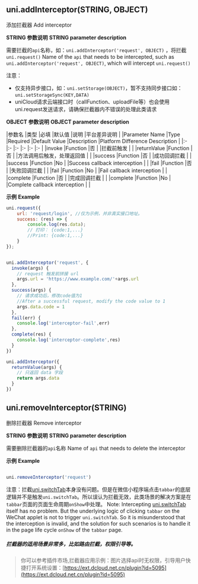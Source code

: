 ## uni.addInterceptor(STRING, OBJECT)
添加拦截器
Add interceptor


<!-- UNIAPPAPIJSON.addInterceptor.compatibility -->

**STRING 参数说明**
**STRING parameter description**

需要拦截的`api`名称，如：`uni.addInterceptor('request', OBJECT)` ，将拦截 `uni.request()`
Name of the `api` that needs to be intercepted, such as `uni.addInterceptor('request', OBJECT)`, which will intercept `uni.request()`

注意：

- 仅支持异步接口，如：`uni.setStorage(OBJECT)`，暂不支持同步接口如：`uni.setStorageSync(KEY,DATA)`
- uniCloud请求云端接口时（callFunction、uploadFile等）也会使用uni.request发送请求，请确保拦截器内不错误的处理此类请求

**OBJECT 参数说明**
**OBJECT parameter description**

|参数名		|类型		|必填	|默认值	|说明		|平台差异说明	|
|Parameter Name |Type |Required |Default Value |Description |Platform Difference Description |
|:-			|:-			|:-		|:-		|:-			|:-			|
|invoke		|Function	|否		|		|拦截前触发	|			|
|returnValue		|Function	|否		|		|方法调用后触发，处理返回值	|			|
|success	|Function	|否		|		|成功回调拦截	|			|
|success |Function |No | |Success callback interception | |
|fail		|Function	|否		|		|失败回调拦截	|			|
|fail |Function |No | |Fail callback interception | |
|complete	|Function	|否		|		|完成回调拦截	|			|
|complete |Function |No | |Complete callback interception | |


**示例**
**Example**

```javascript
uni.request({
    url: 'request/login', //仅为示例，并非真实接口地址。
    success: (res) => {
        console.log(res.data);
        // 打印： {code:1,...}
        //Print: {code:1,...}
    }
});


uni.addInterceptor('request', {
  invoke(args) {
    // request 触发前拼接 url
    args.url = 'https://www.example.com/'+args.url
  },
  success(args) {
    // 请求成功后，修改code值为1
    //After a successful request, modify the code value to 1
    args.data.code = 1
  },
  fail(err) {
    console.log('interceptor-fail',err)
  },
  complete(res) {
    console.log('interceptor-complete',res)
  }
})

uni.addInterceptor({
  returnValue(args) {
    // 只返回 data 字段
    return args.data
  }
})

```

## uni.removeInterceptor(STRING)
删除拦截器
Remove interceptor

<!-- UNIAPPAPIJSON.removeInterceptor.compatibility -->

**STRING 参数说明**
**STRING parameter description**

需要删除拦截器的`api`名称
Name of `api` that needs to delete the interceptor

**示例**
**Example**

```javascript

uni.removeInterceptor('request')

```

注意：拦截[uni.switchTab](https://uniapp.dcloud.io/api/router?id=switchtab)本身没有问题。但是在微信小程序端点击`tabbar`的底层逻辑并不是触发`uni.switchTab`。所以误认为拦截无效，此类场景的解决方案是在`tabbar`页面的页面生命周期`onShow`中处理。
Note: Intercepting [uni.switchTab](https://uniapp.dcloud.io/api/router?id=switchtab) itself has no problem. But the underlying logic of clicking `tabbar` on the WeChat applet is not to trigger `uni.switchTab`. So it is misunderstood that the interception is invalid, and the solution for such scenarios is to handle it in the page life cycle `onShow` of the `tabbar` page.

##### 拦截器的适用场景非常多，比如路由拦截，权限引导等。
> 你可以参考插件市场,拦截器应用示例：图片选择api时无权限，引导用户快捷打开系统设置：[https://ext.dcloud.net.cn/plugin?id=5095](https://ext.dcloud.net.cn/plugin?id=5095)
